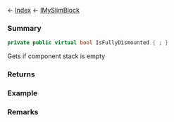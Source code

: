 ← [Index](Api-Index) ← [IMySlimBlock](VRage.Game.ModAPI.Ingame.IMySlimBlock)

### Summary

```csharp
private public virtual bool IsFullyDismounted { ; }
```

Gets if component stack is empty

### Returns

### Example

### Remarks

